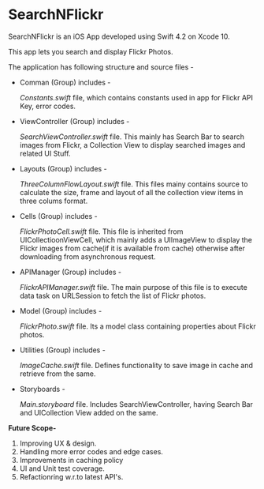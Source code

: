 # SearchNFlickr

SearchNFlickr is an iOS App developed using Swift 4.2 on Xcode 10. 

This app lets you search and display Flickr Photos.

The application has following structure and source files -

- Comman (Group) includes -

    *Constants.swift* file, which contains constants used in app for Flickr API Key, error codes.
    
- ViewController (Group) includes -

    *SearchViewController.swift* file. This mainly has Search Bar to search images from Flickr, a Collection View to display searched images and related UI Stuff.
    
- Layouts (Group) includes - 

    *ThreeColumnFlowLayout.swift* file. This files mainy contains source to calculate the size, frame and layout of all the collection view items in three colums format.
    
- Cells (Group) includes - 

    *FlickrPhotoCell.swift* file. This file is inherited from UICollectioonViewCell, which mainly adds a UIImageView to display the Flickr images from cache(if it is available from cache) otherwise after downloading from asynchronous request.
    
- APIManager (Group) includes -

    *FlickrAPIManager.swift* file. The main purpose of this file is to execute data task on URLSession to fetch the list of Flickr photos.
   
- Model (Group) includes - 

     *FlickrPhoto.swift* file. Its a model class containing properties about Flickr photos.
     
- Utilities (Group) includes -

     *ImageCache.swift* file. Defines functionality to save image in cache and retrieve from the same.
     
- Storyboards -

     *Main.storyboard* file. Includes SearchViewController, having Search Bar and UICollection View added on the same.
     
     
**Future Scope-**
1) Improving UX & design.
2) Handling more error codes and edge cases.
3) Improvements in caching policy
4) UI and Unit test coverage.
5) Refactionring w.r.to latest API's.


     
     
     
    
 
    
    
    
    


